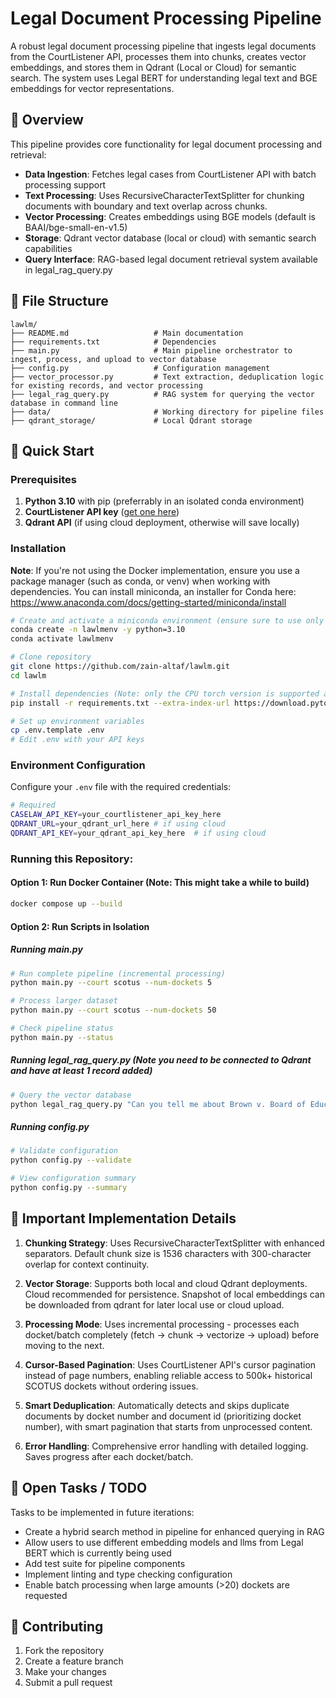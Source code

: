 # Legal Document Processing Pipeline

A robust legal document processing pipeline that ingests legal documents from the CourtListener API, processes them into chunks, creates vector embeddings, and stores them in Qdrant (Local or Cloud) for semantic search. The system uses Legal BERT for understanding legal text and BGE embeddings for vector representations.

## 🎯 Overview

This pipeline provides core functionality for legal document processing and retrieval:

- **Data Ingestion**: Fetches legal cases from CourtListener API with batch processing support
- **Text Processing**: Uses RecursiveCharacterTextSplitter for chunking documents with boundary and text overlap across chunks.
- **Vector Processing**: Creates embeddings using BGE models (default is BAAI/bge-small-en-v1.5)
- **Storage**: Qdrant vector database (local or cloud) with semantic search capabilities
- **Query Interface**: RAG-based legal document retrieval system available in legal_rag_query.py

## 📁 File Structure

```
lawlm/
├── README.md                   # Main documentation
├── requirements.txt            # Dependencies
├── main.py                     # Main pipeline orchestrator to ingest, process, and upload to vector database
├── config.py                   # Configuration management
├── vector_processor.py         # Text extraction, deduplication logic for existing records, and vector processing 
├── legal_rag_query.py          # RAG system for querying the vector database in command line
├── data/                       # Working directory for pipeline files
├── qdrant_storage/             # Local Qdrant storage
```

## 🚀 Quick Start

### Prerequisites

1. **Python 3.10** with pip (preferrably in an isolated conda environment)
2. **CourtListener API key** ([get one here](https://www.courtlistener.com/api/))
3. **Qdrant API** (if using cloud deployment, otherwise will save locally)

### Installation

**Note**: If you're not using the Docker implementation, ensure you use a package manager (such as conda, or venv) when working with dependencies. You can install miniconda, an installer for Conda here: https://www.anaconda.com/docs/getting-started/miniconda/install


```bash
# Create and activate a miniconda environment (ensure sure to use only v3.10)
conda create -n lawlmenv -y python=3.10
conda activate lawlmenv

# Clone repository
git clone https://github.com/zain-altaf/lawlm.git
cd lawlm

# Install dependencies (Note: only the CPU torch version is supported at this time)
pip install -r requirements.txt --extra-index-url https://download.pytorch.org/whl/cpu

# Set up environment variables
cp .env.template .env
# Edit .env with your API keys
```

### Environment Configuration

Configure your `.env` file with the required credentials:

```bash
# Required
CASELAW_API_KEY=your_courtlistener_api_key_here
QDRANT_URL=your_qdrant_url_here # if using cloud
QDRANT_API_KEY=your_qdrant_api_key_here  # if using cloud
```
### Running this Repository:

#### Option 1: Run Docker Container (Note: This might take a while to build)

```bash
docker compose up --build
```

#### Option 2: Run Scripts in Isolation

##### Running main.py

```bash
# Run complete pipeline (incremental processing)
python main.py --court scotus --num-dockets 5

# Process larger dataset
python main.py --court scotus --num-dockets 50

# Check pipeline status
python main.py --status
```

##### Running legal_rag_query.py (Note you need to be connected to Qdrant and have at least 1 record added)

```bash
# Query the vector database
python legal_rag_query.py "Can you tell me about Brown v. Board of Education?"
```

##### Running config.py

```bash
# Validate configuration
python config.py --validate

# View configuration summary
python config.py --summary
```

## 🔧 Important Implementation Details

1. **Chunking Strategy**: Uses RecursiveCharacterTextSplitter with enhanced separators. Default chunk size is 1536 characters with 300-character overlap for context continuity.

3. **Vector Storage**: Supports both local and cloud Qdrant deployments. Cloud recommended for persistence. Snapshot of local embeddings can be downloaded from qdrant for later local use or cloud upload.

4. **Processing Mode**: Uses incremental processing - processes each docket/batch completely (fetch → chunk → vectorize → upload) before moving to the next.

5. **Cursor-Based Pagination**: Uses CourtListener API's cursor pagination instead of page numbers, enabling reliable access to 500k+ historical SCOTUS dockets without ordering issues.

6. **Smart Deduplication**: Automatically detects and skips duplicate documents by docket number and document id (prioritizing docket number), with smart pagination that starts from unprocessed content.

7. **Error Handling**: Comprehensive error handling with detailed logging. Saves progress after each docket/batch.

## 🔄 Open Tasks / TODO

Tasks to be implemented in future iterations:

- Create a hybrid search method in pipeline for enhanced querying in RAG
- Allow users to use different embedding models and llms from Legal BERT which is currently being used
- Add test suite for pipeline components
- Implement linting and type checking configuration
- Enable batch processing when large amounts (>20) dockets are requested 

## 🤝 Contributing

1. Fork the repository
2. Create a feature branch
3. Make your changes
4. Submit a pull request